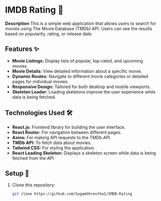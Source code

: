 # IMDB Rating 🎥
**Description**
This is a simple web application that allows users to search for movies using The Movie Database (TMDb) API. Users can see the  results based on popularity, rating, or release date.

## Features ✨
- **Movie Listings:** Display lists of popular, top-rated, and upcoming movies.
- **Movie Details:** View detailed information about a specific movie.
- **Dynamic Routes:** Navigate to different movie categories or detailed pages for individual movies.
- **Responsive Design:** Tailored for both desktop and mobile viewports.
- **Skeleton Loader:** Loading skeletons improve the user experience while data is being fetched.

## Technologies Used 🛠️
- **React.js:** Frontend library for building the user interface.
- **React Router:** For navigation between different pages.
- **Axios:** For making API requests to the TMDb API.
- **TMDb API:** To fetch data about movies.
- **Tailwind CSS:** For styling the application.
- **React Loading Skeleton:** Displays a skeleton screen while data is being fetched from the API

## Setup 🚀
1. Clone this repository:
   ```bash
   git clone https://github.com/SugamShrestha1/IMDB-Rating
